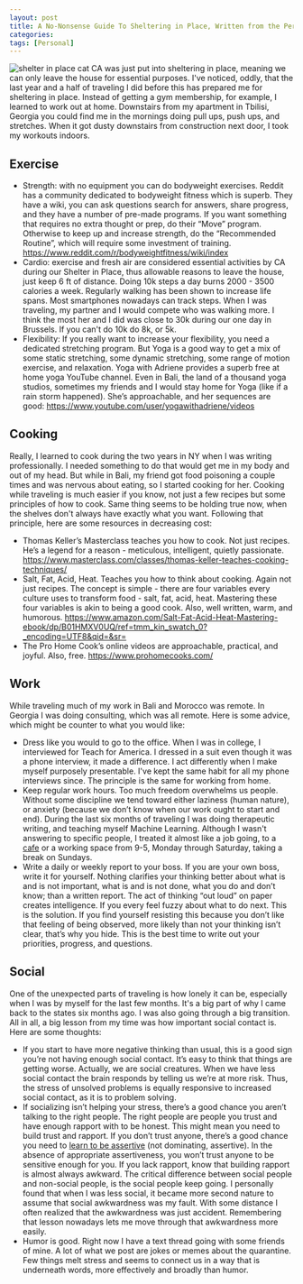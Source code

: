 ```yaml
---
layout: post
title: A No-Nonsense Guide To Sheltering in Place, Written from the Perspective of a Traveller
categories:
tags: [Personal]
---
```

![shelter in place cat](https://lh4.googleusercontent.com/proxy/AYsRQpVUoQMyLe0uXQB8LO8R9VhI3xFCC_6LHWDw_QZE70u3s-vjyhdq8374DzX6aSFs7oYn1QVxmQkO0ShWit4LHvgKm70)
CA was just put into sheltering in place, meaning we can only leave the house for essential purposes. I've noticed, oddly, that the last year and a half of traveling I did before this has prepared me for sheltering in place. Instead of getting a gym membership, for example, I learned to work out at home. Downstairs from my apartment in Tbilisi, Georgia you could find me in the mornings doing pull ups, push ups, and stretches. When it got dusty downstairs from construction next door, I took my workouts indoors.

## Exercise
- Strength: with no equipment you can do bodyweight exercises. Reddit has a community dedicated to bodyweight fitness which is superb. They have a wiki, you can ask questions search for answers, share progress, and they have a number of pre-made programs. If you want something that requires no extra thought or prep, do their “Move” program. Otherwise to keep up and increase strength, do the “Recommended Routine”, which will require some investment of training.
https://www.reddit.com/r/bodyweightfitness/wiki/index
- Cardio: exercise and fresh air are considered essential activities by CA during our Shelter in Place, thus allowable reasons to leave the house, just keep 6 ft of distance. Doing 10k steps a day burns 2000 - 3500 calories a week. Regularly walking has been shown to increase life spans. Most smartphones nowadays can track steps. When I was traveling, my partner and I would compete who was walking more. I think the most her and I did was close to 30k during our one day in Brussels. If you can't do 10k do 8k, or 5k.
- Flexibility: If you really want to increase your flexibility, you need a dedicated stretching program. But Yoga is a good way to get a mix of some static stretching, some dynamic stretching, some range of motion exercise, and relaxation. Yoga with Adriene provides a superb free at home yoga YouTube channel. Even in Bali, the land of a thousand yoga studios, sometimes my friends and I would stay home for Yoga (like if a rain storm happened). She’s approachable, and her sequences are good:
https://www.youtube.com/user/yogawithadriene/videos

## Cooking
Really, I learned to cook during the two years in NY when I was writing professionally. I needed something to do that would get me in my body and out of my head. But while in Bali, my friend got food poisoning a couple times and was nervous about eating, so I started cooking for her.
Cooking while traveling is much easier if you know, not just a few recipes but some principles of how to cook. Same thing seems to be holding true now, when the shelves don't always have exactly what you want. Following that principle, here are some resources in decreasing cost:
- Thomas Keller’s Masterclass teaches you how to cook. Not just recipes. He’s a legend for a reason - meticulous, intelligent, quietly passionate.
https://www.masterclass.com/classes/thomas-keller-teaches-cooking-techniques/
- Salt, Fat, Acid, Heat. Teaches you how to think about cooking. Again not just recipes. The concept is simple - there are four variables every culture uses to transform food - salt, fat, acid, heat. Mastering these four variables is akin to being a good cook. Also, well written, warm, and humorous.
https://www.amazon.com/Salt-Fat-Acid-Heat-Mastering-ebook/dp/B01HMXV0UQ/ref=tmm_kin_swatch_0?_encoding=UTF8&qid=&sr=
- The Pro Home Cook’s online videos are approachable, practical, and joyful. Also, free.
https://www.prohomecooks.com/

## Work
While traveling much of my work in Bali and Morocco was remote. In Georgia I was doing consulting, which was all remote. Here is some advice, which might be counter to what you would like:
- Dress like you would to go to the office. When I was in college, I interviewed for Teach for America. I dressed in a suit even though it was a phone interview, it made a difference. I act differently when I make myself purposely presentable. I've kept the same habit for all my phone interviews since. The principle is the same for working from home.
- Keep regular work hours. Too much freedom overwhelms us people. Without some discipline we tend toward either laziness (human nature), or anxiety (because we don’t know when our work ought to start and end). During the last six months of traveling I was doing therapeutic writing, and teaching myself Machine Learning. Although I wasn't answering to specific people, I treated it almost like a job going, to a [cafe](https://www.facebook.com/coffeelabgeorgia/photos/a.932061773593423/1722030187929907/?type=3&theater) or a working space from 9-5, Monday through Saturday, taking a break on Sundays.
- Write a daily or weekly report to your boss. If you are your own boss, write it for yourself. Nothing clarifies your thinking better about what is and is not important, what is and is not done, what you do and don’t know; than a written report. The act of thinking “out loud” on paper creates intelligence. If you every feel fuzzy about what to do next. This is the solution. If you find yourself resisting this because you don’t like that feeling of being observed, more likely than not your thinking isn’t clear, that’s why you hide. This is the best time to write out your priorities, progress, and questions.

## Social
One of the unexpected parts of traveling is how lonely it can be, especially when I was by myself for the last few months. It's a big part of why I came back to the states six months ago. I was also going through a big transition. All in all, a big lesson from my time was how important social contact is. Here are some thoughts:
- If you start to have more negative thinking than usual, this is a good sign you’re not having enough social contact. It’s easy to think that things are getting worse. Actually, we are social creatures. When we have less social contact the brain responds by telling us we’re at more risk. Thus, the stress of unsolved problems is equally responsive to increased social contact, as it is to problem solving.
- If socializing isn’t helping your stress, there’s a good chance you aren’t talking to the right people. The right people are people you trust and have enough rapport with to be honest.  This might mean you need to build trust and rapport. If you don’t trust anyone, there’s a good chance you need to [learn to be assertive](https://www.amazon.com/Assertiveness-Workbook-Express-Yourself-Relationships/dp/1572242094) (not dominating, assertive). In the absence of appropriate assertiveness, you won’t trust anyone to be sensitive enough for you. If you lack rapport, know that building rapport is almost always awkward. The critical difference between social people and non-social people, is the social people keep going. I personally found that when I was less social, it became more second nature to assume that social awkwardness was my fault. With some distance I often realized that the awkwardness was just accident. Remembering that lesson nowadays lets me move through that awkwardness more easily.
- Humor is good. Right now I have a text thread going with some friends of mine. A lot of what we post are jokes or memes about the quarantine. Few things melt stress and seems to connect us in a way that is underneath words, more effectively and broadly than humor.
